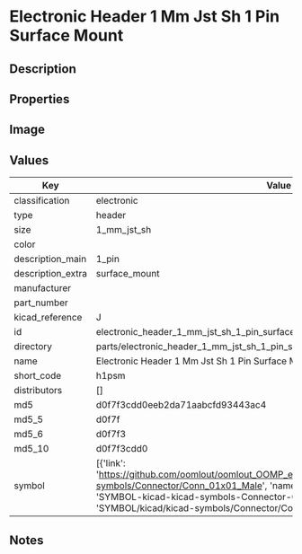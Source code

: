 # Electronic Header 1 Mm Jst Sh 1 Pin Surface Mount

## Description

## Properties


## Image


## Values

| Key | Value |
| --- | --- |
| classification | electronic |
| type | header |
| size | 1_mm_jst_sh |
| color |  |
| description_main | 1_pin |
| description_extra | surface_mount |
| manufacturer |  |
| part_number |  |
| kicad_reference | J |
| id | electronic_header_1_mm_jst_sh_1_pin_surface_mount |
| directory | parts/electronic_header_1_mm_jst_sh_1_pin_surface_mount |
| name | Electronic Header 1 Mm Jst Sh 1 Pin Surface Mount |
| short_code | h1psm |
| distributors | [] |
| md5 | d0f7f3cdd0eeb2da71aabcfd93443ac4 |
| md5_5 | d0f7f |
| md5_6 | d0f7f3 |
| md5_10 | d0f7f3cdd0 |
| symbol | [{'link': 'https://github.com/oomlout/oomlout_OOMP_eda_V2/tree/main/SYMBOL/kicad/kicad-symbols/Connector/Conn_01x01_Male', 'name': 'Connector : Conn_01x01_Male', 'id': 'SYMBOL-kicad-kicad-symbols-Connector-Conn_01x01_Male', 'directory': 'SYMBOL/kicad/kicad-symbols/Connector/Conn_01x01_Male/'}] |

## Notes

